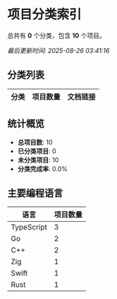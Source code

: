 # 项目分类索引

总共有 **0** 个分类，包含 **10** 个项目。

*最后更新时间: 2025-08-26 03:41:16*

## 分类列表

| 分类 | 项目数量 | 文档链接 |
|------|----------|----------|

## 统计概览

- **总项目数**: 10
- **已分类项目**: 0
- **未分类项目**: 10
- **分类完成率**: 0.0%

## 主要编程语言

| 语言 | 项目数量 |
|------|----------|
| TypeScript | 3 |
| Go | 2 |
| C++ | 2 |
| Zig | 1 |
| Swift | 1 |
| Rust | 1 |

